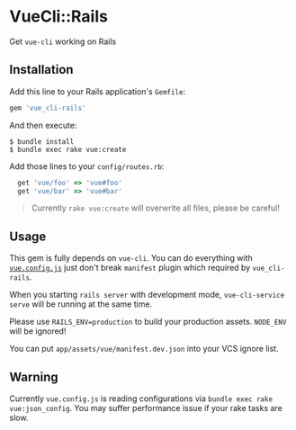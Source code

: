 # VueCli::Rails

Get `vue-cli` working on Rails

## Installation

Add this line to your Rails application's `Gemfile`:

```ruby
gem 'vue_cli-rails'
```

And then execute:

    $ bundle install
    $ bundle exec rake vue:create

Add those lines to your `config/routes.rb`:

```ruby
  get 'vue/foo' => 'vue#foo'
  get 'vue/bar' => 'vue#bar'
```

> Currently `rake vue:create` will overwrite all files, please be careful!

## Usage

This gem is fully depends on `vue-cli`. You can do everything with [`vue.config.js`](https://cli.vuejs.org/config/) just don't break `manifest` plugin which required by `vue_cli-rails`.

When you starting `rails server` with development mode, `vue-cli-service serve` will be running at the same time.

Please use `RAILS_ENV=production` to build your production assets. `NODE_ENV` will be ignored!

You can put `app/assets/vue/manifest.dev.json` into your VCS ignore list.

## Warning

Currently `vue.config.js` is reading configurations via `bundle exec rake vue:json_config`. You may suffer performance issue if your rake tasks are slow.
